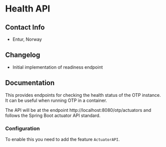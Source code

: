 # Health API

## Contact Info
- Entur, Norway

## Changelog
- Initial implementation of readiness endpoint

## Documentation

This provides endpoints for checking the health status of the OTP instance. It can be useful when 
running OTP in a container.

The API will be at the endpoint http://localhost:8080/otp/actuators and follows the Spring Boot
actuator API standard.
 
### Configuration
To enable this you need to add the feature `ActuatorAPI`.
